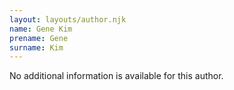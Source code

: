 ```yaml
---
layout: layouts/author.njk
name: Gene Kim
prename: Gene
surname: Kim
---
```

No additional information is available for this author.
